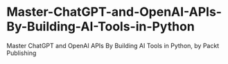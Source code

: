 # Master-ChatGPT-and-OpenAI-APIs-By-Building-AI-Tools-in-Python
Master ChatGPT and OpenAI APIs By Building AI Tools in Python, by Packt Publishing
